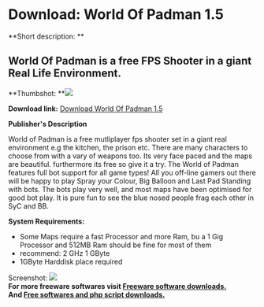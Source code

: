 # Download: World Of Padman 1.5

**Short description: **

## World Of Padman is a free FPS Shooter in a giant Real Life Environment.

  
**Thumbshot: **![](http://www.freewarefiles.com/screenshot/wopadman_md.jpg)   
  
**Download link:** [Download World Of Padman 1.5](http://freesoftwares.boysofts.com/World-Of-Padman_program_32289.html)  
  

**Publisher's Description**  
  

World of Padman is a free mutliplayer fps shooter set in a giant real
environment e.g the kitchen, the prison etc. There are many characters to
choose from with a vary of weapons too. Its very face paced and the maps are
beautiful. furthermore its free so give it a try. The World of Padman features
full bot support for all game types! All you off-line gamers out there will be
happy to play Spray your Colour, Big Balloon and Last Pad Standing with bots.
The bots play very well, and most maps have been optimised for good bot play.
It is pure fun to see the blue nosed people frag each other in SyC and BB.

**System Requirements:**

  * Some Maps require a fast Processor and more Ram, bu a 1 Gig Processor and 512MB Ram should be fine for most of them 
  * recommend: 2 GHz 1 GByte 
  * 1GByte Harddisk place required 

  
  
Screenshot: ![](http://www.freewarefiles.com/screenshot/wopadman.jpg)  
**For more freeware softwares visit [Freeware software downloads.](http://freesoftwares.boysofts.com/)**   
**And [Free softwares and php script downloads.](http://www.boysofts.com/)**

